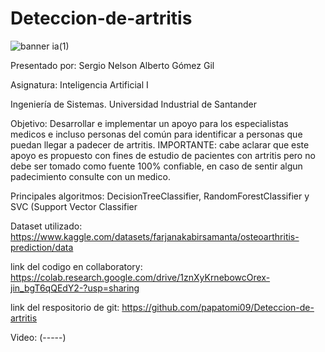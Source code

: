 # Deteccion-de-artritis

![banner ia(1)](https://github.com/papatomi09/Deteccion-de-artritis/assets/102627991/e3b43cd9-6149-4c26-93e9-2cfdab97b4c1)

Presentado por:
Sergio Nelson Alberto Gómez Gil


Asignatura:
Inteligencia Artificial I

Ingeniería de Sistemas.
Universidad Industrial de Santander

Objetivo:
Desarrollar e implementar un apoyo para los especialistas medicos e incluso personas del común para identificar a personas que puedan llegar a padecer de artritis.
IMPORTANTE: cabe aclarar que este apoyo es propuesto con fines de estudio de pacientes con artritis pero no debe ser tomado como fuente 100% confiable, en caso de sentir algun padecimiento consulte con un medico.

Principales algoritmos:  DecisionTreeClassifier, RandomForestClassifier y SVC (Support Vector Classifier

Dataset utilizado: https://www.kaggle.com/datasets/farjanakabirsamanta/osteoarthritis-prediction/data

link del codigo en collaboratory: https://colab.research.google.com/drive/1znXyKrnebowcOrex-jin_bgT6qQEdY2-?usp=sharing 

link del respositorio de git: https://github.com/papatomi09/Deteccion-de-artritis

Video: (-----)
